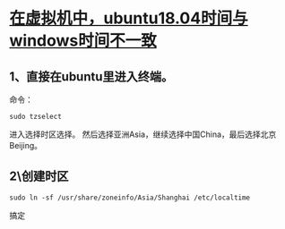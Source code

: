 # [在虚拟机中，ubuntu18.04时间与windows时间不一致](https://blog.csdn.net/qq_35553662/article/details/89430639)

## 1、直接在ubuntu里进入终端。
命令：
```shell
sudo tzselect
```
进入选择时区选择。
然后选择亚洲Asia，继续选择中国China，最后选择北京Beijing。

## 2\创建时区
```shell
sudo ln -sf /usr/share/zoneinfo/Asia/Shanghai /etc/localtime
```
搞定
